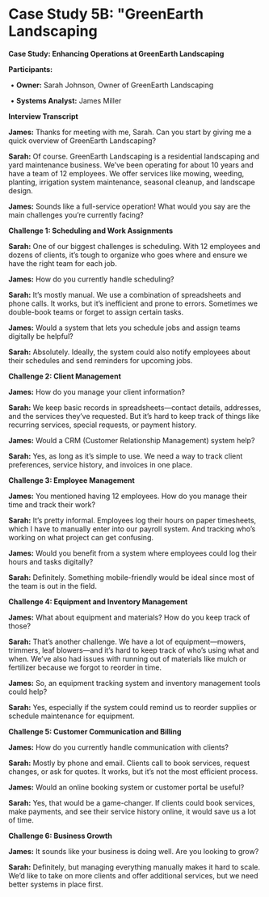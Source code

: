 # Case Study 5B: "GreenEarth Landscaping

**Case Study: Enhancing Operations at GreenEarth Landscaping**



**Participants:**

​	•	**Owner:** Sarah Johnson, Owner of GreenEarth Landscaping

​	•	**Systems Analyst:** James Miller



**Interview Transcript**



**James:** Thanks for meeting with me, Sarah. Can you start by giving me a quick overview of GreenEarth Landscaping?



**Sarah:** Of course. GreenEarth Landscaping is a residential landscaping and yard maintenance business. We’ve been operating for about 10 years and have a team of 12 employees. We offer services like mowing, weeding, planting, irrigation system maintenance, seasonal cleanup, and landscape design.



**James:** Sounds like a full-service operation! What would you say are the main challenges you’re currently facing?



**Challenge 1: Scheduling and Work Assignments**



**Sarah:** One of our biggest challenges is scheduling. With 12 employees and dozens of clients, it’s tough to organize who goes where and ensure we have the right team for each job.



**James:** How do you currently handle scheduling?



**Sarah:** It’s mostly manual. We use a combination of spreadsheets and phone calls. It works, but it’s inefficient and prone to errors. Sometimes we double-book teams or forget to assign certain tasks.



**James:** Would a system that lets you schedule jobs and assign teams digitally be helpful?



**Sarah:** Absolutely. Ideally, the system could also notify employees about their schedules and send reminders for upcoming jobs.



**Challenge 2: Client Management**



**James:** How do you manage your client information?



**Sarah:** We keep basic records in spreadsheets—contact details, addresses, and the services they’ve requested. But it’s hard to keep track of things like recurring services, special requests, or payment history.



**James:** Would a CRM (Customer Relationship Management) system help?



**Sarah:** Yes, as long as it’s simple to use. We need a way to track client preferences, service history, and invoices in one place.



**Challenge 3: Employee Management**



**James:** You mentioned having 12 employees. How do you manage their time and track their work?



**Sarah:** It’s pretty informal. Employees log their hours on paper timesheets, which I have to manually enter into our payroll system. And tracking who’s working on what project can get confusing.



**James:** Would you benefit from a system where employees could log their hours and tasks digitally?



**Sarah:** Definitely. Something mobile-friendly would be ideal since most of the team is out in the field.



**Challenge 4: Equipment and Inventory Management**



**James:** What about equipment and materials? How do you keep track of those?



**Sarah:** That’s another challenge. We have a lot of equipment—mowers, trimmers, leaf blowers—and it’s hard to keep track of who’s using what and when. We’ve also had issues with running out of materials like mulch or fertilizer because we forgot to reorder in time.



**James:** So, an equipment tracking system and inventory management tools could help?



**Sarah:** Yes, especially if the system could remind us to reorder supplies or schedule maintenance for equipment.



**Challenge 5: Customer Communication and Billing**



**James:** How do you currently handle communication with clients?



**Sarah:** Mostly by phone and email. Clients call to book services, request changes, or ask for quotes. It works, but it’s not the most efficient process.



**James:** Would an online booking system or customer portal be useful?



**Sarah:** Yes, that would be a game-changer. If clients could book services, make payments, and see their service history online, it would save us a lot of time.



**Challenge 6: Business Growth**



**James:** It sounds like your business is doing well. Are you looking to grow?



**Sarah:** Definitely, but managing everything manually makes it hard to scale. We’d like to take on more clients and offer additional services, but we need better systems in place first.



